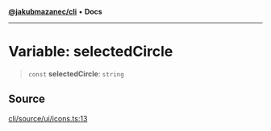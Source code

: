 [**@jakubmazanec/cli**](../../../README.md) • **Docs**

---

# Variable: selectedCircle

> `const` **selectedCircle**: `string`

## Source

[cli/source/ui/icons.ts:13](https://github.com/jakubmazanec/js-tools/blob/51bfc5b913a7a7ef21d8d702a0d87d72983e112a/packages/cli/source/ui/icons.ts#L13)
